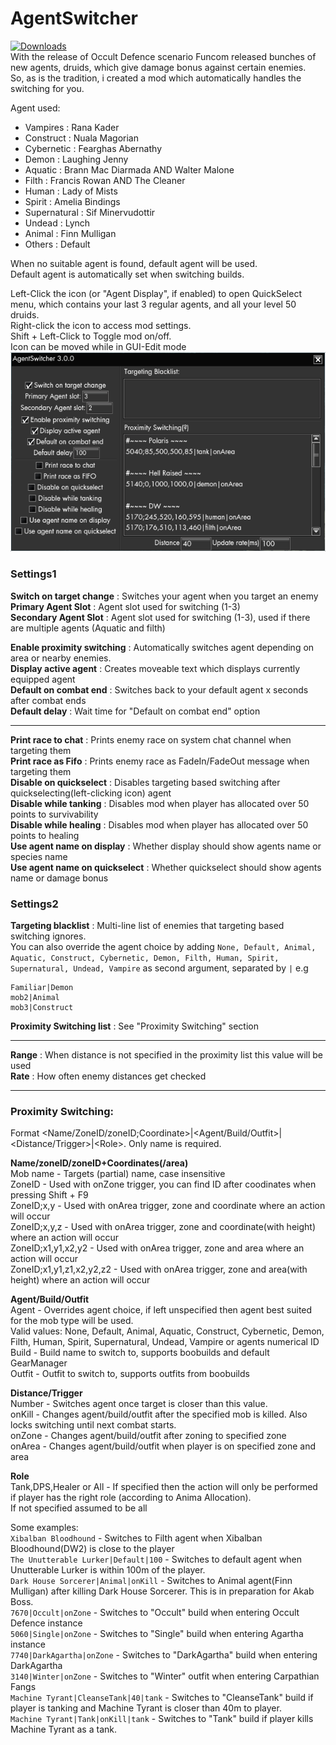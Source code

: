 # AgentSwitcher
[![Downloads](https://img.shields.io/github/downloads/SecretFox/AgentSwitcher/total?style=for-the-badge)](https://github.com/SecretFox/AgentSwitcher/releases)  
With the release of Occult Defence scenario Funcom released bunches of new agents, druids, which give damage bonus against certain enemies.  
So, as is the tradition, i created a mod which automatically handles the switching for you.  

Agent used:  
* Vampires : Rana Kader  
* Construct : Nuala Magorian  
* Cybernetic : Fearghas Abernathy  
* Demon : Laughing Jenny  
* Aquatic : Brann Mac Diarmada AND Walter Malone  
* Filth : Francis Rowan  AND The Cleaner  
* Human : Lady of Mists  
* Spirit : Amelia Bindings  
* Supernatural : Sif Minervudottir  
* Undead : Lynch  
* Animal : Finn Mulligan  
* Others : Default  

When no suitable agent is found, default agent will be used.  
Default agent is automatically set when switching builds.  

Left-Click the icon (or "Agent Display", if enabled) to open QuickSelect menu, which contains your last 3 regular agents, and all your level 50 druids.  
Right-click the icon to access mod settings.  
Shift + Left-Click to Toggle mod on/off.  
Icon can be moved while in GUI-Edit mode  
[![Menu](Menu.png "Menu")](https://raw.githubusercontent.com/SecretFox/AgentSwitcher/master/Menu.png)  
	

### Settings1  
**Switch on target change** : Switches your agent when you target an enemy  
**Primary Agent Slot** : Agent slot used for switching (1-3)  
**Secondary Agent Slot** : Agent slot used for switching (1-3), used if there are multiple agents (Aquatic and filth)  

**Enable proximity switching** : Automatically switches agent depending on area or nearby enemies.    
**Display active agent** : Creates moveable text which displays currently equipped agent  
**Default on combat end** : Switches back to your default agent x seconds after combat ends  
**Default delay** : Wait time for "Default on combat end" option  
________  
**Print race to chat** : Prints enemy race on system chat channel when targeting them  
**Print race as Fifo** : Prints enemy race as FadeIn/FadeOut message when targeting them  
**Disable on quickselect** : Disables targeting based switching after quickselecting(left-clicking icon) agent  
**Disable while tanking** : Disables mod when player has allocated over 50 points to survivability  
**Disable while healing** : Disables mod when player has allocated over 50 points to healing  
**Use agent name on display** : Whether display should show agents name or species name  
**Use agent name on quickselect** : Whether quickselect should show agents name or damage bonus  



### Settings2  
**Targeting blacklist** : Multi-line list of enemies that targeting based switching ignores.  
You can also override the agent choice by adding `None, Default, Animal, Aquatic, Construct, Cybernetic, Demon, Filth, Human, Spirit, Supernatural, Undead, Vampire` as second argument, separated by `|` e.g  
```
Familiar|Demon  
mob2|Animal  
mob3|Construct  
```  
**Proximity Switching list** : See "Proximity Switching" section  
________  
**Range** : When distance is not specified in the proximity list this value will be used  
**Rate** : How often enemy distances get checked  
________  
### Proximity Switching:  
Format \<Name/ZoneID/zoneID;Coordinate\>|\<Agent/Build/Outfit\>|\<Distance/Trigger\>|\<Role\>. Only name is required.  

**Name/zoneID/zoneID+Coordinates(/area)**  
	Mob name - Targets (partial) name, case insensitive  
	ZoneID - Used with onZone trigger, you can find ID after coodinates when pressing Shift + F9  
	ZoneID;x,y - Used with onArea trigger, zone and coordinate where an action will occur  
	ZoneID;x,y,z - Used with onArea trigger, zone and coordinate(with height) where an action will occur  
	ZoneID;x1,y1,x2,y2 - Used with onArea trigger, zone and area where an action will occur  
	ZoneID;x1,y1,z1,x2,y2,z2 - Used with onArea trigger, zone and area(with height) where an action will occur   

**Agent/Build/Outfit**  
	Agent - Overrides agent choice, if left unspecified then agent best suited for the mob type will be used.  
			Valid values: None, Default, Animal, Aquatic, Construct, Cybernetic, Demon, Filth, Human, Spirit, Supernatural, Undead, Vampire or agents numerical ID  
	Build - Build name to switch to, supports boobuilds and default GearManager  
	Outfit - Outfit to switch to, supports outfits from boobuilds  

**Distance/Trigger**  
	Number - Switches agent once target is closer than this value.  
	onKill - Changes agent/build/outfit after the specified mob is killed. Also locks switching until next combat starts.  
	onZone - Changes agent/build/outfit after zoning to specified zone  
	onArea - Changes agent/build/outfit when player is on specified zone and area  
	
**Role**  
	Tank,DPS,Healer or All - If specified then the action will only be performed if player has the right role (according to Anima Allocation).  
	If not specified assumed to be all  

Some examples:  
	`Xibalban Bloodhound` - Switches to Filth agent when Xibalban Bloodhound(DW2) is close to the player  
	`The Unutterable Lurker|Default|100` - Switches to default agent when Unutterable Lurker is within 100m of the player.  
	`Dark House Sorcerer|Animal|onKill` - Switches to Animal agent(Finn Mulligan) after killing Dark House Sorcerer. This is in preparation for Akab Boss.  
	`7670|Occult|onZone` - Switches to "Occult" build when entering Occult Defence instance  
	`5060|Single|onZone` - Switches to "Single" build when entering Agartha instance  
	`7740|DarkAgartha|onZone` - Switches to "DarkAgartha" build when entering DarkAgartha  
	`3140|Winter|onZone` - Switches to "Winter" outfit when entering Carpathian Fangs  
	`Machine Tyrant|CleanseTank|40|tank` - Switches to "CleanseTank" build if player is tanking and Machine Tyrant is closer than 40m to player.  
	`Machine Tyrant|Tank|onKill|tank` - Switches to "Tank" build if player kills Machine Tyrant as a tank.  
